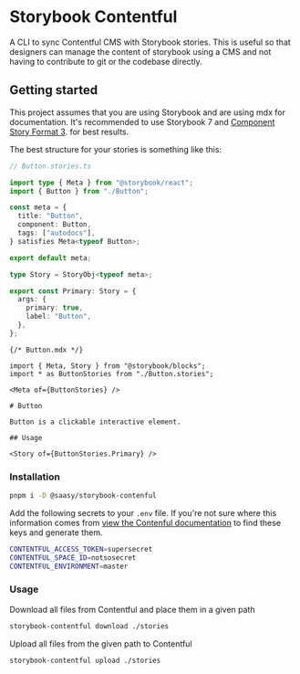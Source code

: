 # Storybook Contentful

A CLI to sync Contentful CMS with Storybook stories. This is useful so that designers can manage the content of storybook using a CMS and not having to contribute to git or the codebase directly.

## Getting started

This project assumes that you are using Storybook and are using mdx for documentation. It's recommended to use Storybook 7 and [Component Story Format 3](https://storybook.js.org/blog/storybook-csf3-is-here/). for best results.

The best structure for your stories is something like this:

```ts
// Button.stories.ts

import type { Meta } from "@storybook/react";
import { Button } from "./Button";

const meta = {
  title: "Button",
  component: Button,
  tags: ["autodocs"],
} satisfies Meta<typeof Button>;

export default meta;

type Story = StoryObj<typeof meta>;

export const Primary: Story = {
  args: {
    primary: true,
    label: "Button",
  },
};
```

```mdx
{/* Button.mdx */}

import { Meta, Story } from "@storybook/blocks";
import * as ButtonStories from "./Button.stories";

<Meta of={ButtonStories} />

# Button

Button is a clickable interactive element.

## Usage

<Story of={ButtonStories.Primary} />
```

### Installation

```bash
pnpm i -D @saasy/storybook-contenful
```

Add the following secrets to your `.env` file. If you're not sure where this information comes from [view the Contenful documentation](https://www.contentful.com/developers/docs/references/authentication/#api-keys-in-the-contentful-web-app) to find these keys and generate them.

```bash
CONTENTFUL_ACCESS_TOKEN=supersecret
CONTENTFUL_SPACE_ID=notsosecret
CONTENTFUL_ENVIRONMENT=master
```

### Usage

Download all files from Contentful and place them in a given path

```bash
storybook-contentful download ./stories
```

Upload all files from the given path to Contentful

```bash
storybook-contentful upload ./stories
```

